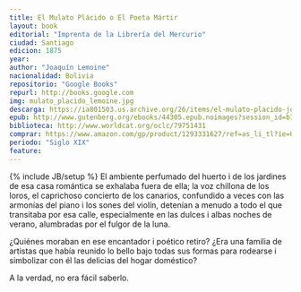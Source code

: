 ```yaml
---
title: El Mulato Plácido o El Poeta Mártir
layout: book
editorial: "Imprenta de la Librería del Mercurio"
ciudad: Santiago
edicion: 1875
year: 
author: "Joaquín Lemoine"
nacionalidad: Bolivia
repositorio: "Google Books"
repurl: http://books.google.com
img: mulato_placido_lemoine.jpg
descarga: https://ia801503.us.archive.org/26/items/el-mulato-placido-joaquin-lemoine/El%20Mulato%20placido%20-%20Joaqu%C3%ADn%20Lemoine.pdf
epub: http://www.gutenberg.org/ebooks/44305.epub.noimages?session_id=b7de9b597cbfea0f1f637e2416b24b63d05d3c6b
biblioteca: http://www.worldcat.org/oclc/79751431
comprar: https://www.amazon.com/gp/product/1293331627/ref=as_li_tl?ie=UTF8&camp=1789&creative=9325&creativeASIN=1293331627&linkCode=as2&tag=morelcoop-20&linkId=1d1510440d5526a5a57c04c6893fac1c
periodo: "Siglo XIX"
feature: 
---
```

{% include JB/setup %}
El ambiente perfumado del huerto i de los jardines de esa casa romántica se exhalaba fuera de ella; la voz chillona de los loros, el caprichoso concierto de los canarios, confundido a veces con las armonías del piano i los sones del violín, detenían a menudo a todo el que transitaba por esa calle, especialmente en las dulces i albas noches de verano, alumbradas por el fulgor de la luna.
 
¿Quiénes moraban en ese encantador i poético retiro? ¿Era una familia de artistas que había reunido lo bello bajo todas sus formas para rodearse i simbolizar con él las delicias del hogar doméstico?
 
A la verdad, no era fácil saberlo.
